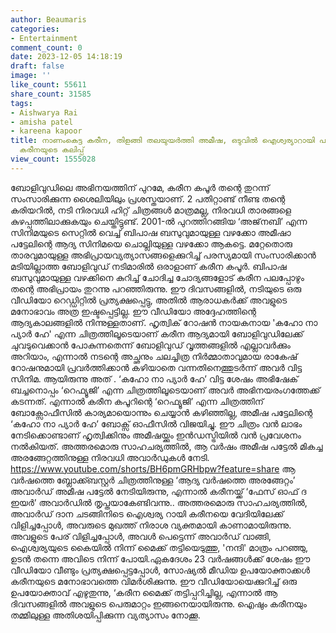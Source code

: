 ```yaml
---
author: Beaumaris
categories:
- Entertainment
comment_count: 0
date: 2023-12-05 14:18:19
draft: false
image: ''
like_count: 55611
share_count: 31585
tags:
- Aishwarya Rai
- amisha patel
- kareena kapoor
title: നാണംകെട്ട കരീന, തിളങ്ങി തലയുയർത്തി അമീഷ, ഒടുവിൽ ഐശ്വര്യാറായി പങ്കിട്ട വേദിയിലും
  കരീനയുടെ കലിപ്പ്
view_count: 1555028
---
```


ബോളിവുഡിലെ അഭിനയത്തിന് പുറമേ, കരീന കപൂർ തന്റെ തുറന്ന് സംസാരിക്കുന്ന ശൈലിയിലും പ്രശസ്തയാണ്. 2 പതിറ്റാണ്ട് നീണ്ട തന്റെ കരിയറിൽ, നടി നിരവധി ഹിറ്റ് ചിത്രങ്ങൾ മാത്രമല്ല, നിരവധി താരങ്ങളെ കുഴപ്പത്തിലാക്കുകയും ചെയ്തിട്ടുണ്ട്. 2001-ൽ പുറത്തിറങ്ങിയ ‘അജ്‌നബി’ എന്ന സിനിമയുടെ സെറ്റിൽ വെച്ച് ബിപാഷ ബസുവുമായുള്ള വഴക്കോ അമീഷാ പട്ടേലിന്റെ ആദ്യ സിനിമയെ ചൊല്ലിയുള്ള വഴക്കോ ആകട്ടെ. മറ്റേതൊരു താരവുമായുള്ള അഭിപ്രായവ്യത്യാസങ്ങളെക്കുറിച്ച് പരസ്യമായി സംസാരിക്കാൻ മടിയില്ലാത്ത ബോളിവുഡ് നടിമാരിൽ ഒരാളാണ് കരീന കപൂർ. ബിപാഷ ബസുവുമായുള്ള വഴക്കിനെ കുറിച്ച് ചോദിച്ച ചോദ്യങ്ങളോട് കരീന പലപ്പോഴും തന്റെ അഭിപ്രായം തുറന്നു പറഞ്ഞിരുന്നു. ഈ ദിവസങ്ങളിൽ, നടിയുടെ ഒരു വീഡിയോ റെഡ്ഡിറ്റിൽ പ്രത്യക്ഷപ്പെട്ടു, അതിൽ ആരാധകർക്ക് അവളുടെ മനോഭാവം അത്ര ഇഷ്ടപ്പെട്ടില്ല. ഈ വീഡിയോ അദ്ദേഹത്തിന്റെ ആദ്യകാലങ്ങളിൽ നിന്നുള്ളതാണ്. ഹൃത്വിക് റോഷൻ നായകനായ 'കഹോ നാ പ്യാർ ഹേ' എന്ന ചിത്രത്തിലൂടെയാണ് കരീന ആദ്യമായി ബോളിവുഡിലേക്ക് ചുവടുവെക്കാൻ പോകുന്നതെന്ന് ബോളിവുഡ് വൃത്തങ്ങളിൽ എല്ലാവർക്കും അറിയാം, എന്നാൽ നടന്റെ അച്ഛനും ചലച്ചിത്ര നിർമ്മാതാവുമായ രാകേഷ് റോഷനുമായി പ്രവർത്തിക്കാൻ കഴിയാതെ വന്നതിനെത്തുടർന്ന് അവർ വിട്ട സിനിമ. ആയിരുന്നു അത് . ‘കഹോ നാ പ്യാർ ഹേ’ വിട്ട ശേഷം അഭിഷേക് ബച്ചനൊപ്പം ‘റെഫ്യൂജി’ എന്ന ചിത്രത്തിലൂടെയാണ് അവർ അഭിനയരംഗത്തേക്ക് കടന്നത്. എന്നാൽ കരീന കപൂറിന്റെ ‘റെഫ്യൂജി’ എന്ന ചിത്രത്തിന് ബോക്സോഫീസിൽ കാര്യമായൊന്നും ചെയ്യാൻ കഴിഞ്ഞില്ല, അമീഷ പട്ടേലിന്റെ ‘കഹോ നാ പ്യാർ ഹേ’ ബോക്സ് ഓഫീസിൽ വിജയിച്ചു. ഈ ചിത്രം വൻ ലാഭം നേടിക്കൊണ്ടാണ് ഹൃത്വിക്കിനും അമീഷയ്ക്കും ഇൻഡസ്ട്രിയിൽ വൻ പ്രവേശനം നൽകിയത്. അത്തരമൊരു സാഹചര്യത്തിൽ, ആ വർഷം അമീഷ പട്ടേൽ മികച്ച അരങ്ങേറ്റത്തിനുള്ള നിരവധി അവാർഡുകൾ നേടി. https://www.youtube.com/shorts/BH6pmGRHbpw?feature=share ആ വർഷത്തെ ബ്ലോക്ക്ബസ്റ്റർ ചിത്രത്തിനുള്ള ‘ആദ്യ വർഷത്തെ അരങ്ങേറ്റം’ അവാർഡ് അമീഷ പട്ടേൽ നേടിയിരുന്നു, എന്നാൽ കരീനയ്ക്ക് ‘ഫേസ് ഓഫ് ദ ഇയർ’ അവാർഡിൽ തൃപ്തയാകേണ്ടിവന്നു.. അത്തരമൊരു സാഹചര്യത്തിൽ, അവാർഡ് ദാന ചടങ്ങിനിടെ ഐശ്വര്യ റായി കരീനയെ വേദിയിലേക്ക് വിളിച്ചപ്പോൾ, അവരുടെ മുഖത്ത് നിരാശ വ്യക്തമായി കാണാമായിരുന്നു. അവളുടെ പേര് വിളിച്ചപ്പോൾ, അവൾ പെട്ടെന്ന് അവാർഡ് വാങ്ങി, ഐശ്വര്യയുടെ കൈയിൽ നിന്ന് മൈക്ക് തട്ടിയെടുത്തു, 'നന്ദി' മാത്രം പറഞ്ഞു, ഉടൻ തന്നെ അവിടെ നിന്ന് പോയി.ഏകദേശം 23 വർഷങ്ങൾക്ക് ശേഷം ഈ വീഡിയോ വീണ്ടും പ്രത്യക്ഷപ്പെട്ടപ്പോൾ, സോഷ്യൽ മീഡിയ ഉപയോക്താക്കൾ കരീനയുടെ മനോഭാവത്തെ വിമർശിക്കുന്നു. ഈ വീഡിയോയെക്കുറിച്ച് ഒരു ഉപയോക്താവ് എഴുതുന്നു, ‘കരീന മൈക്ക് തട്ടിപ്പറിച്ചില്ല, എന്നാൽ ആ ദിവസങ്ങളിൽ അവളുടെ പെരുമാറ്റം ഇങ്ങനെയായിരുന്നു. ഐഷും കരീനയും തമ്മിലുള്ള അതിശയിപ്പിക്കുന്ന വ്യത്യാസം നോക്കൂ.